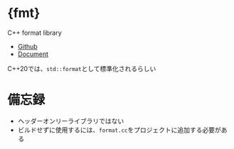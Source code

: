 # {fmt}

C++ format library

- [Github](https://github.com/fmtlib/fmt)
- [Document](https://fmt.dev/latest/index.html)

C++20では、`std::format`として標準化されるらしい


# 備忘録

- ヘッダーオンリーライブラリではない
- ビルドせずに使用するには、`format.cc`をプロジェクトに追加する必要がある

